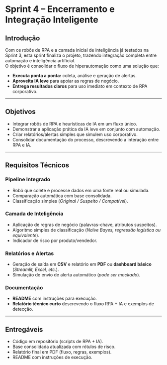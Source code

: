 # Sprint 4 – Encerramento e Integração Inteligente

## Introdução

Com os robôs de RPA e a camada inicial de inteligência já testados na Sprint 3, esta sprint finaliza o projeto, trazendo integração completa entre automação e inteligência artificial.  
O objetivo é consolidar o fluxo de hiperautomação como uma solução que:

- **Executa ponta a ponta:** coleta, análise e geração de alertas.  
- **Aproveita IA leve** para apoiar as regras de negócio.  
- **Entrega resultados claros** para uso imediato em contexto de RPA corporativo.

---

## Objetivos

- Integrar robôs de RPA e heurísticas de IA em um fluxo único.  
- Demonstrar a aplicação prática da IA leve em conjunto com automação.  
- Criar relatórios/alertas simples que simulem uso corporativo.  
- Consolidar documentação do processo, descrevendo a interação entre RPA e IA.

---

## Requisitos Técnicos

### Pipeline Integrado
- Robô que colete e processe dados em uma fonte real ou simulada.  
- Comparação automática com base consolidada.  
- Classificação simples (*Original / Suspeito / Compatível*).

### Camada de Inteligência
- Aplicação de regras de negócio (palavras-chave, atributos suspeitos).  
- Algoritmo simples de classificação (*Naïve Bayes, regressão logística ou equivalente*).  
- Indicador de risco por produto/vendedor.

### Relatórios e Alertas
- Geração de saída em **CSV** e relatório em **PDF** ou **dashboard básico** (*Streamlit, Excel, etc.*).  
- Simulação de envio de alerta automático (*pode ser mockado*).

### Documentação
- **README** com instruções para execução.  
- **Relatório técnico curto** descrevendo o fluxo RPA + IA e exemplos de detecção.

---

## Entregáveis

- Código em repositório (scripts de RPA + IA).  
- Base consolidada atualizada com rótulos de risco.  
- Relatório final em PDF (fluxo, regras, exemplos).  
- README com instruções de execução.